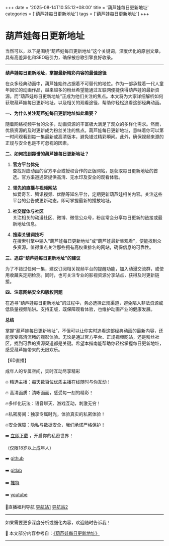 +++
date = '2025-08-14T10:55:12+08:00'
title = '葫芦娃每日更新地址'
categories = ['葫芦娃每日更新地址']
tags = ['葫芦娃每日更新地址']
+++

# 葫芦娃每日更新地址

当然可以，以下是围绕“葫芦娃每日更新地址”这个关键词，深度优化的原创文章，具有高差异化和SEO吸引力，确保被谷歌引擎良好收录。

---

**葫芦娃每日更新地址，掌握最新精彩内容的最佳途径**

在众多经典动画中，葫芦娃始终占据着不可替代的地位。作为一部承载着一代人童年回忆的动画作品，越来越多的粉丝希望能通过互联网便捷获得葫芦娃的最新资源。而“葫芦娃每日更新地址”正成为他们关注的焦点。本文将为大家详细解析如何获取葫芦娃每日更新地址，以及相关的观看途径，帮助你轻松追看这部经典动画。

**一、为什么关注葫芦娃每日更新地址如此重要？**

随着网络视频平台的众多，动画资源的丰富极大满足了观众的多样化需求。然而，优质资源的及时更新成为粉丝关注的焦点。葫芦娃每日更新地址，意味着你可以第一时间观看到每一集最新或高清版本，避免错过精彩瞬间。此外，确保视频来源的正规与安全也是不可忽视的因素。

**二、如何找到靠谱的葫芦娃每日更新地址？**

1. **官方平台优先**  
   查找对应动画的官方平台或授权合作的正版网站，是获取每日更新地址的首选。官方渠道通常提供高清、无水印及安全的观看体验。

2. **领先的直播与视频网站**  
   如爱奇艺、腾讯视频、优酷等知名平台，定期更新葫芦娃相关内容。关注这些平台的公告或更新动态，即可掌握最新的播放地址。

3. **社交媒体与社区**  
   关注相关的动漫社区、微博、微信公众号，粉丝常会分享每日更新的链接或最新地址信息。

4. **搜索关键词技巧**  
   在搜索引擎中输入“葫芦娃每日更新地址”或“葫芦娃最新集观看”，便能找到众多资源。值得重点关注那些拥有高权重排名的网站，确保信息的可靠性。

**三、追踪“葫芦娃每日更新地址”的建议**

为了不错过任何一集，建议订阅相关视频平台的提醒功能，加入动漫交流群，或使用收藏夹定期检测。同时，也可关注专业的影视资源分享站点，获得及时更新链接。

**四、注意网络安全和版权问题**

在追寻“葫芦娃每日更新地址”的过程中，务必选择正规渠道，避免陷入非法资源或低质量视频陷阱。支持正版，既保障观看体验，也维护动画产业的健康发展。

**总结**

掌握“葫芦娃每日更新地址”，不但可以让你实时追看这部经典动画的最新内容，还能享受高清流畅的观影体验。无论是通过官方平台、正规视频网站，还是粉丝社区，找到可靠的资源渠道都是关键。希望本指南能帮助你轻松掌握每日更新地址，感受葫芦娃带来的无限欢乐。

【6D直播】

成年人的专属空间，实时互动尽享精彩

🔥 精选主播：每天数百位优质主播在线随时与你互动！

🔥 高清画质：清晰画面，感受每一刻的精彩！

🔥多样化玩法：语音聊天、游戏互动，刺激无穷！

🔥私密房间：独享专属时光，体验真实的私密体验！

🔥安全保障：隐私与数据安全，我们承诺严格保护！

➡️ [立即下载](https://down123.s3.ap-east-1.amazonaws.com/down/down.html?channelCode=blog) ，开启你的私密世界！

（仅限18岁以上成年人）

➡️ [github](https://aldult-live.github.io/)

➡️ [gitlab](https://seo-09598d.gitlab.io/)

➡️ [推特](https://x.com/wegame33)

➡️ [youtube](https://www.youtube.com/@6Dlive)

🔞直播福利导航 [导航站1](https://webstack-86085a.gitlab.io/) [导航站2](https://onlygit123-2.github.io/)

---

如果需要更多深度分析或细化内容，欢迎随时告诉我！


📘 本文部分内容参考自：[《葫芦娃每日更新地址》](https://webstack-hugo-2.pages.dev/)

---
